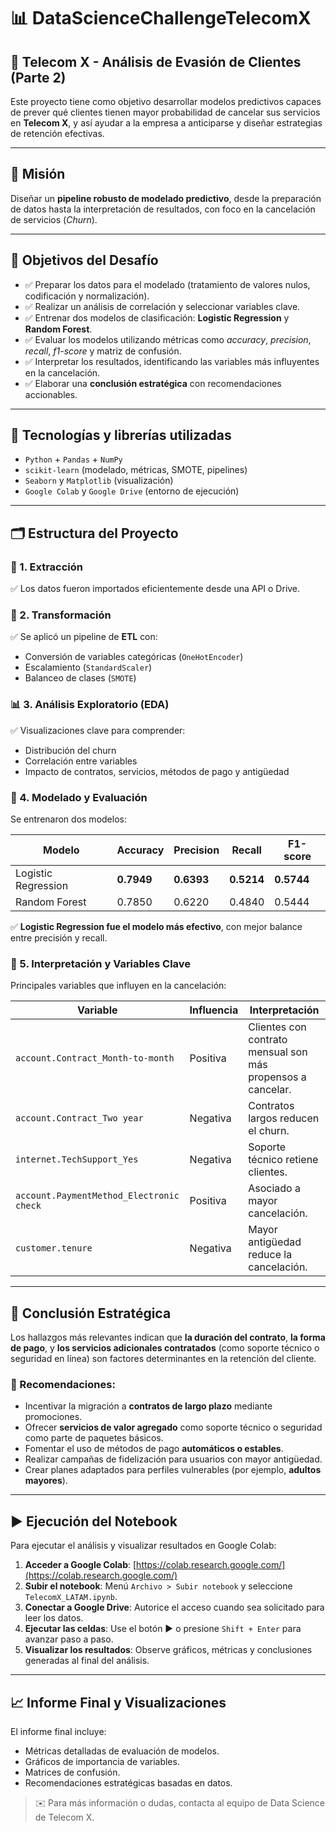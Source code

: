 # 📊 DataScienceChallengeTelecomX

## 🚀 Telecom X - Análisis de Evasión de Clientes (Parte 2)

Este proyecto tiene como objetivo desarrollar modelos predictivos capaces de prever qué clientes tienen mayor probabilidad de cancelar sus servicios en **Telecom X**, y así ayudar a la empresa a anticiparse y diseñar estrategias de retención efectivas.

---

## 🎯 Misión

Diseñar un **pipeline robusto de modelado predictivo**, desde la preparación de datos hasta la interpretación de resultados, con foco en la cancelación de servicios (*Churn*).

---

## 🧠 Objetivos del Desafío

- ✅ Preparar los datos para el modelado (tratamiento de valores nulos, codificación y normalización).
- ✅ Realizar un análisis de correlación y seleccionar variables clave.
- ✅ Entrenar dos modelos de clasificación: **Logistic Regression** y **Random Forest**.
- ✅ Evaluar los modelos utilizando métricas como *accuracy*, *precision*, *recall*, *f1-score* y matriz de confusión.
- ✅ Interpretar los resultados, identificando las variables más influyentes en la cancelación.
- ✅ Elaborar una **conclusión estratégica** con recomendaciones accionables.

---

## 🧪 Tecnologías y librerías utilizadas

- `Python` + `Pandas` + `NumPy`  
- `scikit-learn` (modelado, métricas, SMOTE, pipelines)
- `Seaborn` y `Matplotlib` (visualización)
- `Google Colab` y `Google Drive` (entorno de ejecución)

---

## 🗂️ Estructura del Proyecto

### 📌 1. Extracción
✅ Los datos fueron importados eficientemente desde una API o Drive.

### 🔧 2. Transformación
✅ Se aplicó un pipeline de **ETL** con:
- Conversión de variables categóricas (`OneHotEncoder`)
- Escalamiento (`StandardScaler`)
- Balanceo de clases (`SMOTE`)

### 📊 3. Análisis Exploratorio (EDA)
✅ Visualizaciones clave para comprender:
- Distribución del churn
- Correlación entre variables
- Impacto de contratos, servicios, métodos de pago y antigüedad

### 🤖 4. Modelado y Evaluación
Se entrenaron dos modelos:

| Modelo               | Accuracy | Precision | Recall | F1-score |
|----------------------|----------|-----------|--------|----------|
| Logistic Regression  | **0.7949**  | **0.6393**   | **0.5214** | **0.5744** |
| Random Forest        | 0.7850   | 0.6220    | 0.4840 | 0.5444   |

✅ **Logistic Regression fue el modelo más efectivo**, con mejor balance entre precisión y recall.

### 📌 5. Interpretación y Variables Clave

Principales variables que influyen en la cancelación:

| Variable                         | Influencia | Interpretación |
|----------------------------------|------------|----------------|
| `account.Contract_Month-to-month` | Positiva   | Clientes con contrato mensual son más propensos a cancelar. |
| `account.Contract_Two year`       | Negativa   | Contratos largos reducen el churn. |
| `internet.TechSupport_Yes`       | Negativa   | Soporte técnico retiene clientes. |
| `account.PaymentMethod_Electronic check` | Positiva | Asociado a mayor cancelación. |
| `customer.tenure`                | Negativa   | Mayor antigüedad reduce la cancelación. |

---

## 🧩 Conclusión Estratégica

Los hallazgos más relevantes indican que **la duración del contrato**, **la forma de pago**, y **los servicios adicionales contratados** (como soporte técnico o seguridad en línea) son factores determinantes en la retención del cliente.

### 🎯 Recomendaciones:

- Incentivar la migración a **contratos de largo plazo** mediante promociones.
- Ofrecer **servicios de valor agregado** como soporte técnico o seguridad como parte de paquetes básicos.
- Fomentar el uso de métodos de pago **automáticos o estables**.
- Realizar campañas de fidelización para usuarios con mayor antigüedad.
- Crear planes adaptados para perfiles vulnerables (por ejemplo, **adultos mayores**).

---

## ▶️ Ejecución del Notebook

Para ejecutar el análisis y visualizar resultados en Google Colab:

1. **Acceder a Google Colab**: [https://colab.research.google.com/](https://colab.research.google.com/)
2. **Subir el notebook**: Menú `Archivo > Subir notebook` y seleccione `TelecomX_LATAM.ipynb`.
3. **Conectar a Google Drive**: Autorice el acceso cuando sea solicitado para leer los datos.
4. **Ejecutar las celdas**: Use el botón ▶️ o presione `Shift + Enter` para avanzar paso a paso.
5. **Visualizar los resultados**: Observe gráficos, métricas y conclusiones generadas al final del análisis.

---

## 📈 Informe Final y Visualizaciones

El informe final incluye:

- Métricas detalladas de evaluación de modelos.
- Gráficos de importancia de variables.
- Matrices de confusión.
- Recomendaciones estratégicas basadas en datos.

> ✉️ Para más información o dudas, contacta al equipo de Data Science de Telecom X.
